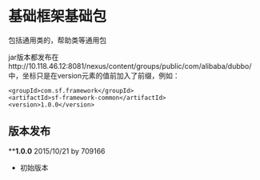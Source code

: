 # 基础框架基础包

包括通用类的，帮助类等通用包

jar版本都发布在http://10.118.46.12:8081/nexus/content/groups/public/com/alibaba/dubbo/中，坐标只是在version元素的值前加入了前缀，例如：

```
<groupId>com.sf.framework</groupId>
<artifactId>sf-framework-common</artifactId>
<version>1.0.0</version>
```

## 版本发布

********1.0.0******
2015/10/21 by 709166

* 初始版本




